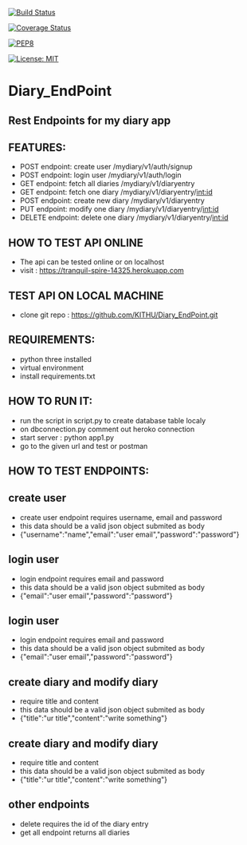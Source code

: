 [![Build Status](https://travis-ci.org/KITHU/travis_ci.svg?branch=master)](https://travis-ci.org/KITHU/travis_ci)

[![Coverage Status](https://coveralls.io/repos/github/KITHU/Diary_EndPoint/badge.svg?branch=master)](https://coveralls.io/github/KITHU/Diary_EndPoint?branch=master)

[![PEP8](https://img.shields.io/badge/code%20style-pep8-orange.svg)](https://www.python.org/dev/peps/pep-0008/)

[![License: MIT](https://img.shields.io/badge/License-MIT-yellow.svg)](https://opensource.org/licenses/MIT)

# Diary_EndPoint

## Rest Endpoints for my diary app

## FEATURES:
- POST endpoint: create user            /mydiary/v1/auth/signup
- POST endpoint: login user             /mydiary/v1/auth/login
- GET endpoint: fetch all diaries       /mydiary/v1/diaryentry
- GET endpoint: fetch one diary         /mydiary/v1/diaryentry/<int:id> 
- POST endpoint: create new diary       /mydiary/v1/diaryentry
- PUT endpoint: modify one diary        /mydiary/v1/diaryentry/<int:id>
- DELETE endpoint: delete one diary     /mydiary/v1/diaryentry/<int:id>


## HOW TO TEST API ONLINE
- The api can be tested online or on localhost
- visit : https://tranquil-spire-14325.herokuapp.com

## TEST API ON LOCAL MACHINE
- clone git repo : https://github.com/KITHU/Diary_EndPoint.git

## REQUIREMENTS:
- python three installed
- virtual environment
- install requirements.txt

## HOW TO RUN IT:
- run the script in script.py to create database table localy
- on dbconnection.py comment out heroko connection
- start server : python app1.py
- go to the given url and test or postman
    
## HOW TO TEST ENDPOINTS:
## create user
- create user endpoint requires username, email and password
- this data should be a valid json object submited as body
- {"username":"name","email":"user email","password":"password"}

## login user
- login endpoint requires email and password
- this data should be a valid json object submited as body
- {"email":"user email","password":"password"}

## login user
- login endpoint requires email and password
- this data should be a valid json object submited as body
- {"email":"user email","password":"password"}

## create diary and modify diary
- require title and content
- this data should be a valid json object submited as body
- {"title":"ur title","content":"write something"}

## create diary and modify diary
- require title and content
- this data should be a valid json object submited as body
- {"title":"ur title","content":"write something"}

## other endpoints
- delete requires the id of the diary entry
- get all endpoint returns all diaries


